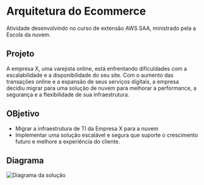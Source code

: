 # Arquitetura do Ecommerce
Atividade desenvolvindo no curso de extensão AWS SAA, ministrado pela a Escola da nuvem.

## Projeto 
A empresa X, uma varejista online, está enfrentando dificuldades com a escalabilidade e a disponibilidade do seu site. Com o aumento das transações online e a expansão de seus serviços digitais, a empresa decidiu migrar para uma solução de nuvem para melhorar a performance, a segurança e a flexibilidade de sua infraestrutura.

## OBjetivo 
- Migrar a infraestrutura de TI da Empresa X para a nuvem
- Implementar uma solução escalável e segura que suporte o crescimento futuro e melhore a experiência do cliente.

## Diagrama 
![Diagrama da solução](Arquitetura.drawio.svg)
